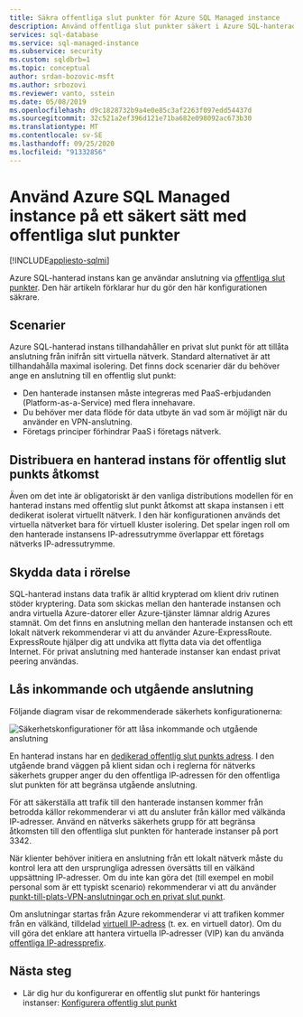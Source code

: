 ```yaml
---
title: Säkra offentliga slut punkter för Azure SQL Managed instance
description: Använd offentliga slut punkter säkert i Azure SQL-hanterad instans
services: sql-database
ms.service: sql-managed-instance
ms.subservice: security
ms.custom: sqldbrb=1
ms.topic: conceptual
author: srdan-bozovic-msft
ms.author: srbozovi
ms.reviewer: vanto, sstein
ms.date: 05/08/2019
ms.openlocfilehash: d9c1828732b9a4e0e85c3af2263f097edd54437d
ms.sourcegitcommit: 32c521a2ef396d121e71ba682e098092ac673b30
ms.translationtype: MT
ms.contentlocale: sv-SE
ms.lasthandoff: 09/25/2020
ms.locfileid: "91332856"
---
```

# <a name="use-azure-sql-managed-instance-securely-with-public-endpoints"></a>Använd Azure SQL Managed instance på ett säkert sätt med offentliga slut punkter
[!INCLUDE[appliesto-sqlmi](../includes/appliesto-sqlmi.md)]

Azure SQL-hanterad instans kan ge användar anslutning via [offentliga slut punkter](../../virtual-network/virtual-network-service-endpoints-overview.md). Den här artikeln förklarar hur du gör den här konfigurationen säkrare.

## <a name="scenarios"></a>Scenarier

Azure SQL-hanterad instans tillhandahåller en privat slut punkt för att tillåta anslutning från inifrån sitt virtuella nätverk. Standard alternativet är att tillhandahålla maximal isolering. Det finns dock scenarier där du behöver ange en anslutning till en offentlig slut punkt:

- Den hanterade instansen måste integreras med PaaS-erbjudanden (Platform-as-a-Service) med flera innehavare.
- Du behöver mer data flöde för data utbyte än vad som är möjligt när du använder en VPN-anslutning.
- Företags principer förhindrar PaaS i företags nätverk.

## <a name="deploy-a-managed-instance-for-public-endpoint-access"></a>Distribuera en hanterad instans för offentlig slut punkts åtkomst

Även om det inte är obligatoriskt är den vanliga distributions modellen för en hanterad instans med offentlig slut punkt åtkomst att skapa instansen i ett dedikerat isolerat virtuellt nätverk. I den här konfigurationen används det virtuella nätverket bara för virtuell kluster isolering. Det spelar ingen roll om den hanterade instansens IP-adressutrymme överlappar ett företags nätverks IP-adressutrymme.

## <a name="secure-data-in-motion"></a>Skydda data i rörelse

SQL-hanterad instans data trafik är alltid krypterad om klient driv rutinen stöder kryptering. Data som skickas mellan den hanterade instansen och andra virtuella Azure-datorer eller Azure-tjänster lämnar aldrig Azures stamnät. Om det finns en anslutning mellan den hanterade instansen och ett lokalt nätverk rekommenderar vi att du använder Azure-ExpressRoute. ExpressRoute hjälper dig att undvika att flytta data via det offentliga Internet. För privat anslutning med hanterade instanser kan endast privat peering användas.

## <a name="lock-down-inbound-and-outbound-connectivity"></a>Lås inkommande och utgående anslutning

Följande diagram visar de rekommenderade säkerhets konfigurationerna:

![Säkerhetskonfigurationer för att låsa inkommande och utgående anslutning](./media/public-endpoint-overview/managed-instance-vnet.png)

En hanterad instans har en [dedikerad offentlig slut punkts adress](management-endpoint-find-ip-address.md). I den utgående brand väggen på klient sidan och i reglerna för nätverks säkerhets grupper anger du den offentliga IP-adressen för den offentliga slut punkten för att begränsa utgående anslutning.

För att säkerställa att trafik till den hanterade instansen kommer från betrodda källor rekommenderar vi att du ansluter från källor med välkända IP-adresser. Använd en nätverks säkerhets grupp för att begränsa åtkomsten till den offentliga slut punkten för hanterade instanser på port 3342.

När klienter behöver initiera en anslutning från ett lokalt nätverk måste du kontrol lera att den ursprungliga adressen översätts till en välkänd uppsättning IP-adresser. Om du inte kan göra det (till exempel en mobil personal som är ett typiskt scenario) rekommenderar vi att du använder [punkt-till-plats-VPN-anslutningar och en privat slut punkt](point-to-site-p2s-configure.md).

Om anslutningar startas från Azure rekommenderar vi att trafiken kommer från en välkänd, tilldelad [virtuell IP-adress](/previous-versions/azure/virtual-network/virtual-networks-reserved-public-ip) (t. ex. en virtuell dator). Om du vill göra det enklare att hantera virtuella IP-adresser (VIP) kan du använda [offentliga IP-adressprefix](../../virtual-network/public-ip-address-prefix.md).

## <a name="next-steps"></a>Nästa steg

- Lär dig hur du konfigurerar en offentlig slut punkt för hanterings instanser: [Konfigurera offentlig slut punkt](public-endpoint-configure.md)
